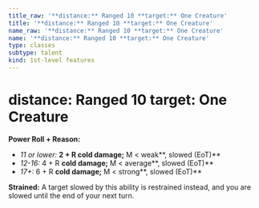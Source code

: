 ```yaml
---
title_raw: '**distance:** Ranged 10 **target:** One Creature'
title: '**distance:** Ranged 10 **target:** One Creature'
name_raw: '**distance:** Ranged 10 **target:** One Creature'
name: '**distance:** Ranged 10 **target:** One Creature'
type: classes
subtype: talent
kind: 1st-level features
---
```


# **distance:** Ranged 10 **target:** One Creature

**Power Roll + Reason:**

- *11 or lower:* **2 + R cold damage;** M \< weak\*\*, slowed (EoT)\*\*
- *12-16:* 4 + R **cold damage;** M \< average\*\*, slowed (EoT)\*\*
- *17+:* 6 + R **cold damage;** M \< strong\*\*, slowed (EoT)\*\*

**Strained:** A target slowed by this ability is restrained instead, and you are slowed until the end of your next turn.
